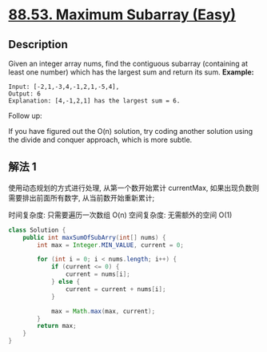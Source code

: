 # [88.53. Maximum Subarray (Easy)](https://leetcode.com/problems/maximum-depth-of-binary-tree/)
## Description

Given an integer array nums, find the contiguous subarray (containing at least one number) which has the largest sum and return its sum.
**Example:**

```
Input: [-2,1,-3,4,-1,2,1,-5,4],
Output: 6
Explanation: [4,-1,2,1] has the largest sum = 6.
```
Follow up:

If you have figured out the O(n) solution, try coding another solution using the divide and conquer approach, which is more subtle.

## 解法 1

使用动态规划的方式进行处理, 从第一个数开始累计 currentMax, 如果出现负数则需要排出前面所有数字, 从当前数开始重新累计;

时间复杂度: 只需要遍历一次数组 O(n)
空间复杂度: 无需额外的空间 O(1)

```java
class Solution {
    public int maxSumOfSubArry(int[] nums) {
        int max = Integer.MIN_VALUE, current = 0;

        for (int i = 0; i < nums.length; i++) {
            if (current <= 0) {
                current = nums[i];
            } else {
                current = current + nums[i];
            }

            max = Math.max(max, current);
        }
        return max;
    }
}
```